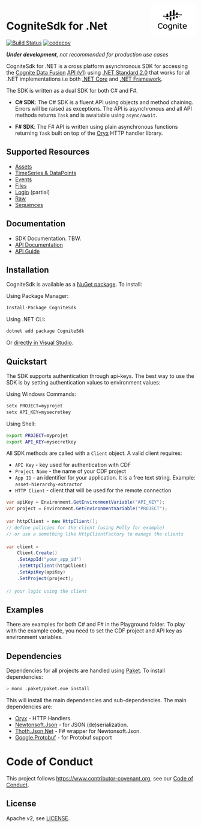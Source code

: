 <a href="https://cognite.com/">
    <img src="./cognite_logo.png" alt="Cognite logo" title="Cognite" align="right" height="80" />
</a>

# CogniteSdk for .Net

[![Build Status](https://travis-ci.org/cognitedata/cognite-sdk-dotnet.svg?branch=master)](https://travis-ci.org/cognitedata/cognite-sdk-dotnet)
[![codecov](https://codecov.io/gh/cognitedata/cognite-sdk-dotnet/branch/master/graph/badge.svg?token=da8aPB6l9U)](https://codecov.io/gh/cognitedata/cognite-sdk-dotnet)

_**Under development**, not recommended for production use cases_

CogniteSdk for .NET is a cross platform asynchronous SDK for accessing the [Cognite Data Fusion](https://docs.cognite.com/) [API (v1)](https://docs.cognite.com/api/v1/) using [.NET Standard 2.0](https://docs.microsoft.com/en-us/dotnet/standard/net-standard) that works for all .NET implementations i.e both [.NET Core](https://en.wikipedia.org/wiki/.NET_Core) and [.NET Framework](https://en.wikipedia.org/wiki/.NET_Framework).

The SDK is written as a dual SDK for both C# and F#.

- **C# SDK**: The C# SDK is a fluent API using objects and method chaining. Errors will be raised as exceptions. The API is asynchronous and all API methods returns `Task` and is awaitable using `async/await`.

- **F# SDK**: The F# API is written using plain asynchronous functions returning `Task` built on top of the [Oryx](https://github.com/cognitedata/oryx) HTTP handler library.

## Supported Resources

- [Assets](https://docs.cognite.com/api/v1/#tag/Assets)
- [TimeSeries & DataPoints](https://docs.cognite.com/api/v1/#tag/Time-series)
- [Events](https://docs.cognite.com/api/v1/#tag/Events)
- [Files](https://docs.cognite.com/api/v1/#tag/Files)
- [Login](https://docs.cognite.com/api/v1/#tag/Login) (partial)
- [Raw](https://docs.cognite.com/api/v1/#tag/Raw)
- [Sequences](https://docs.cognite.com/api/v1/#tag/Sequences)

## Documentation
* SDK Documentation. TBW.
* [API Documentation](https://doc.cognitedata.com/)
* [API Guide](https://doc.cognitedata.com/guides/api-guide.html)

## Installation

CogniteSdk is available as a [NuGet package](https://www.nuget.org/packages/CogniteSdk/). To install:

Using Package Manager:
```sh
Install-Package CogniteSdk
```

Using .NET CLI:
```sh
dotnet add package CogniteSdk
```

Or [directly in Visual Studio](https://docs.microsoft.com/en-us/nuget/quickstart/install-and-use-a-package-in-visual-studio).

## Quickstart

The SDK supports authentication through api-keys. The best way to use the SDK is by setting authentication values to environment values:

Using Windows Commands:
```cmd
setx PROJECT=myprojet
setx API_KEY=mysecretkey
```

Using Shell:
```sh
export PROJECT=myprojet
export API_KEY=mysecretkey
```

All SDK methods are called with a `Client` object. A valid client requires:
- `API Key` - key used for authentication with CDF
- `Project Name` - the name of your CDF project
- `App ID` - an identifier for your application. It is a free text string. Example: `asset-hierarchy-extractor`
- `HTTP Client` - client that will be used for the remote connection

```c#
var apiKey = Environment.GetEnvironmentVariable("API_KEY");
var project = Environment.GetEnvironmentVariable("PROJECT");

var httpClient = new HttpClient();
// define policies for the client (using Polly for example)
// or use a something like HttpClientFactory to manage the clients

var client =
    Client.Create()
    .SetAppId("your_app_id")
    .SetHttpClient(httpClient)
    .SetApiKey(apiKey)
    .SetProject(project);

// your logic using the client
```

## Examples

There are examples for both C# and F# in the Playground folder. To play with the example code, you need to set the CDF project and API key as environment variables.

## Dependencies

Dependencies for all projects are handled using [Paket](https://fsprojects.github.io/Paket/). To install dependencies:

```sh
> mono .paket/paket.exe install
```

This will install the main dependencies and sub-dependencies. The main dependencies are:

- [Oryx](https://www.nuget.org/packages/Oryx/) - HTTP Handlers.
- [Newtonsoft.Json](https://www.nuget.org/packages/Newtonsoft.Json/12.0.1) - for JSON (de)serialization.
- [Thoth.Json.Net](https://www.nuget.org/packages/Thoth.Json.Net/2.5.0) - F# wrapper for Newtonsoft.Json.
- [Google.Protobuf](https://www.nuget.org/packages/Google.Protobuf) - for Protobuf support

# Code of Conduct

This project follows https://www.contributor-covenant.org, see our [Code of Conduct](https://github.com/cognitedata/cognite-sdk-dotnet/blob/master/CODE_OF_CONDUCT.md).

## License

Apache v2, see [LICENSE](https://github.com/cognitedata/cognite-sdk-dotnet/blob/master/LICENSE).
